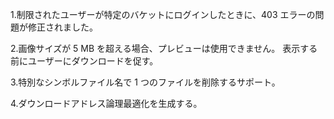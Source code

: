 1.制限されたユーザーが特定のバケットにログインしたときに、403 エラーの問題が修正されました。

2.画像サイズが 5 MB を超える場合、プレビューは使用できません。 表示する前にユーザーにダウンロードを促す。

3.特別なシンボルファイル名で 1 つのファイルを削除するサポート。

4.ダウンロードアドレス論理最適化を生成する。
